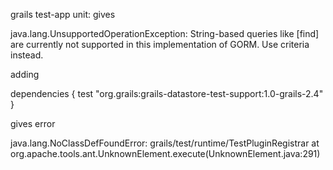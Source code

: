 
grails test-app unit: gives

java.lang.UnsupportedOperationException: String-based queries like [find] are currently not supported in this implementation of GORM. Use criteria instead.

adding 


dependencies {
    test "org.grails:grails-datastore-test-support:1.0-grails-2.4"
    }

gives error


java.lang.NoClassDefFoundError: grails/test/runtime/TestPluginRegistrar
    at org.apache.tools.ant.UnknownElement.execute(UnknownElement.java:291)

